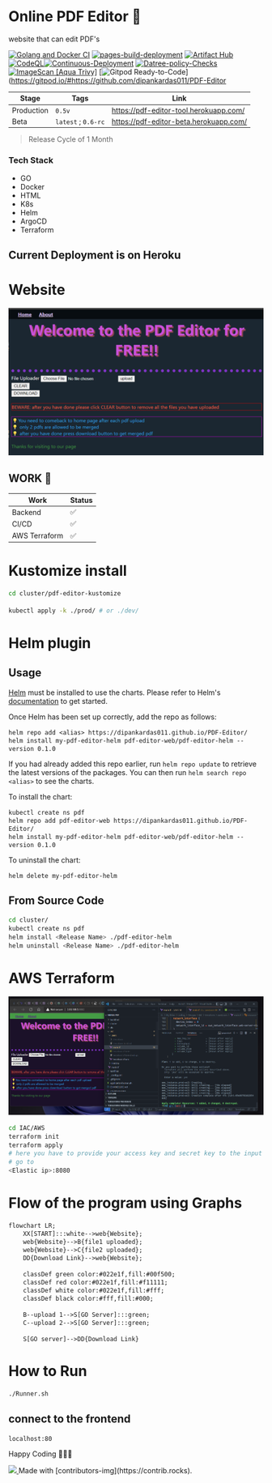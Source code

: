 # Online PDF Editor 🥳

website that can edit PDF's

[![Golang and Docker CI](https://github.com/dipankardas011/PDF-Editor/actions/workflows/CI.yaml/badge.svg?branch=main)](https://github.com/dipankardas011/PDF-Editor/actions/workflows/CI.yaml) [![pages-build-deployment](https://github.com/dipankardas011/PDF-Editor/actions/workflows/pages/pages-build-deployment/badge.svg)](https://github.com/dipankardas011/PDF-Editor/actions/workflows/pages/pages-build-deployment) 
[![Artifact Hub](https://img.shields.io/endpoint?url=https://artifacthub.io/badge/repository/pdf-editor-web)](https://artifacthub.io/packages/search?repo=pdf-editor-web) [![CodeQL](https://github.com/dipankardas011/PDF-Editor/actions/workflows/codeql-analysis.yml/badge.svg)](https://github.com/dipankardas011/PDF-Editor/actions/workflows/codeql-analysis.yml)[![Continuous-Deployment](https://github.com/dipankardas011/PDF-Editor/actions/workflows/CD.yaml/badge.svg)](https://github.com/dipankardas011/PDF-Editor/actions/workflows/CD.yaml) [![Datree-policy-Checks](https://github.com/dipankardas011/PDF-Editor/actions/workflows/argoCD.yaml/badge.svg)](https://github.com/dipankardas011/PDF-Editor/actions/workflows/argoCD.yaml) [![ImageScan [Aqua Trivy]](https://github.com/dipankardas011/PDF-Editor/actions/workflows/imageScan.yaml/badge.svg)](https://github.com/dipankardas011/PDF-Editor/actions/workflows/imageScan.yaml)
[![Gitpod Ready-to-Code](https://img.shields.io/badge/Gitpod-ready--to--code-blue?logo=gitpod)](https://gitpod.io/#https://github.com/dipankardas011/PDF-Editor

Stage | Tags | Link
--|--|--
Production | `0.5v` | https://pdf-editor-tool.herokuapp.com/
Beta | `latest` ; `0.6-rc` | https://pdf-editor-beta.herokuapp.com/

> Release Cycle of 1 Month

### Tech Stack
* GO
* Docker
* HTML
* K8s
* Helm
* ArgoCD
* Terraform

## Current Deployment is on Heroku

# Website
![](./coverpage.png)


## WORK 🚧
Work | Status
-|-
Backend | ✅
CI/CD | ✅
AWS Terraform | ✅

# Kustomize install
```bash
cd cluster/pdf-editor-kustomize

kubectl apply -k ./prod/ # or ./dev/

```

# Helm plugin

## Usage

[Helm](https://helm.sh) must be installed to use the charts.  Please refer to
Helm's [documentation](https://helm.sh/docs) to get started.

Once Helm has been set up correctly, add the repo as follows:
```
helm repo add <alias> https://dipankardas011.github.io/PDF-Editor/
helm install my-pdf-editor-helm pdf-editor-web/pdf-editor-helm --version 0.1.0

```
If you had already added this repo earlier, run `helm repo update` to retrieve
the latest versions of the packages.  You can then run `helm search repo
<alias>` to see the charts.

To install the <chart-name> chart:
```
kubectl create ns pdf
helm repo add pdf-editor-web https://dipankardas011.github.io/PDF-Editor/
helm install my-pdf-editor-helm pdf-editor-web/pdf-editor-helm --version 0.1.0
```
To uninstall the chart:

    helm delete my-pdf-editor-helm

## From Source Code
```bash
cd cluster/
kubectl create ns pdf
helm install <Release Name> ./pdf-editor-helm
helm uninstall <Release Name> ./pdf-editor-helm
```

# AWS Terraform
![](./coverpageAWS.png)
```bash
cd IAC/AWS
terraform init
terraform apply
# here you have to provide your access key and secret key to the input
# go to 
<Elastic ip>:8080
```

# Flow of the program using Graphs
```mermaid
flowchart LR;
    XX[START]:::white-->web{Website};
    web{Website}-->B{file1 uploaded};
    web{Website}-->C{file2 uploaded};
    DD{Download Link}-->web{Website};

    classDef green color:#022e1f,fill:#00f500;
    classDef red color:#022e1f,fill:#f11111;
    classDef white color:#022e1f,fill:#fff;
    classDef black color:#fff,fill:#000;

    B--upload 1-->S[GO Server]:::green;
    C--upload 2-->S[GO Server]:::green;

    S[GO server]-->DD{Download Link}

```

# How to Run

```bash
./Runner.sh
```

<!-- ## connect to the redis db `UNDER DEVELOPMENT`

```bash
docker ps
docker exec it <container id> bash
redis-cli
``` -->

## connect to the frontend

```url
localhost:80
```

Happy Coding 👍🏼🥳


<a href = "https://github.com/dipankardas011/PDF-Editor/graphs/contributors">
<img src = "https://contrib.rocks/image?repo=dipankardas011/PDF-Editor"/>
</a>
Made with [contributors-img](https://contrib.rocks).
